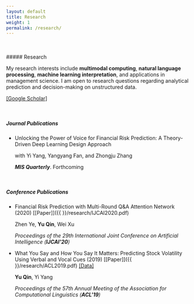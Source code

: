 ```yaml
---
layout: default
title: Research
weight: 1
permalink: /research/
---
```


<br/>
<br/>
##### Research

My research interests include **multimodal computing**, **natural language processing**, **machine learning interpretation**, and applications in management science. I am open to research questions regarding analytical prediction and decision-making on unstructured data.<br>

[[Google Scholar]](https://scholar.google.com/citations?user=pSUNWFEAAAAJ)

<br/>


##### Journal Publications

<!--
* A Document Analysis Deep Learning Regression Model for Initial Coin Offerings Success Prediction

	with Jiayue Wang, Runyu Chen, Wei Xu, and Yuanyuan Tang

	Under 2nd Round Review at ***Expert Systems With Applications***
-->

* Unlocking the Power of Voice for Financial Risk Prediction: A Theory-Driven Deep Learning Design Approach

	with Yi Yang, Yangyang Fan, and Zhongju Zhang

	***MIS Quarterly***. Forthcoming

<br/>

##### Conference Publications

* Financial Risk Prediction with Multi-Round Q&A Attention Network (2020) [[Paper]]({{  }}/research/IJCAI2020.pdf)

	Zhen Ye, **Yu Qin**, Wei Xu

	*Proceedings of the 29th International Joint Conference on Artificial Intelligence (**IJCAI'20**)*


* What You Say and How You Say It Matters: Predicting Stock Volatility Using Verbal and Vocal Cues (2019)  [[Paper]]({{  }}/research/ACL2019.pdf) [[Data]](https://github.com/GeminiLn/EarningsCall_Dataset)

	**Yu Qin**, Yi Yang

	*Proceedings of the 57th Annual Meeting of the Association for Computational Linguistics (**ACL'19**)*